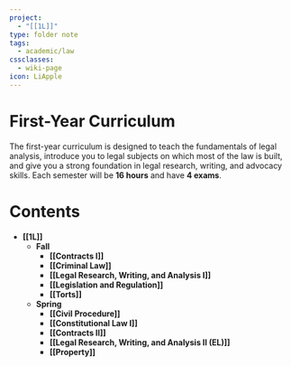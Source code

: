 ```yaml
---
project:
  - "[[1L]]"
type: folder note
tags:
  - academic/law
cssclasses:
  - wiki-page
icon: LiApple
---
```

# First-Year Curriculum
The first-year curriculum is designed to teach the fundamentals of legal analysis, introduce you to legal subjects on which most of the law is built, and give you a strong foundation in legal research, writing, and advocacy skills. Each semester will be **16 hours** and have **4 exams**.

# Contents

- **[[1L]]**
	- **Fall**
		- **[[Contracts I]]**
		- **[[Criminal Law]]**
		- **[[Legal Research, Writing, and Analysis I]]**
		- **[[Legislation and Regulation]]**
		- **[[Torts]]**
	- **Spring**
		- **[[Civil Procedure]]**
		- **[[Constitutional Law I]]**
		- **[[Contracts II]]**
		- **[[Legal Research, Writing, and Analysis II (EL)]]**
		- **[[Property]]**


